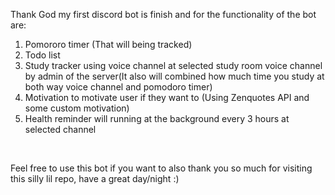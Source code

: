 Thank God my first discord bot is finish and for the functionality of the bot are:
<br>

1. Pomororo timer (That will being tracked) <br>
2. Todo list <br>
3. Study tracker using voice channel at selected study room voice channel by admin of the server(It also will combined how much time you study at both way voice channel and pomodoro timer) <br>
4. Motivation to motivate user if they want to (Using Zenquotes API and some custom motivation)
5. Health reminder will running at the background every 3 hours at selected channel 
<br>

Feel free to use this bot if you want to also thank you so much for visiting this silly lil repo, have a great day/night :)
